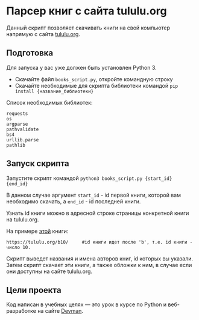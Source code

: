 # Парсер книг с сайта tululu.org

Данный скрипт позволяет скачивать книги на свой компьютер напрямую с сайта [tululu.org](https://tululu.org/).

## Подготовка

Для запуска у вас уже должен быть установлен Python 3.

- Скачайте файл `books_script.py`, откройте командную строку
- Скачайте необходимые для скрипта библиотеки командой `pip install {название_библиотеки}`

Список необходимых библиотек:
```
requests
os
argparse
pathvalidate
bs4 
urllib.parse
pathlib
```

## Запуск скрипта


Запустите скрипт командой `python3 books_script.py {start_id} {end_id}`

В данном случае аргумент `start_id` - id первой книги, которой вам необходимо скачать, а `end_id` - id последней книги.

Узнать id книги можно в адресной строке страницы конкретной книги на tululu.org. 

На примере [этой](https://tululu.org/b10/) книги:

```
https://tululu.org/b10/   	#id книги идет после 'b', т.е. id книги - число 10.  	
```



Скрипт выведет названия и имена авторов книг, id которых вы указали. Затем скрипт скачает эти книги, а также обложки к ним, в случае если они доступны на сайте tululu.org.

## Цели проекта

Код написан в учебных целях — это урок в курсе по Python и веб-разработке на сайте [Devman](https://dvmn.org).
